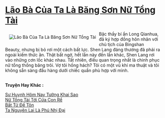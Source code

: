 <a href="https://truyentiki.com/lao-ba-cua-ta-la-bang-son-nu-tong-tai.33518/" title="Lão Bà Của Ta Là Băng Sơn Nữ Tổng Tài"><h1>Lão Bà Của Ta Là Băng Sơn Nữ Tổng Tài</h1></a><div style="display:table"><img align="right" style="float: left; padding: 10px;" src="https://truyentiki.com/a/img/str/src/33518.jpg" alt="Lão Bà Của Ta Là Băng Sơn Nữ Tổng Tài">Bậc thầy bí ẩn Long Qianhua, đã ký hợp đồng hôn nhân với chủ tịch của Bingshan Beauty, nhưng bị bỏ rơi một cách bất lực. Shen Lang đáng thương đã phải ra ngoài kiếm thức ăn. Thật bất ngờ, hết lần này đến lần khác, Shen Lang rơi vào những cơn lốc khác nhau. Tất nhiên, điều quan trọng nhất là chinh phục nữ tổng thống băng trôi. Vợ tôi hống hách? Tôi có một vũ khí ma thuật và tôi không sẵn sàng đầu hàng dưới chiếc quần phù hợp với mình.</div><p><br><b>Truyện Hay Khác :</b></p><a href="https://truyentiki.com/su-huynh-hom-nay-tuong-khai-sao.33517/" alt="Sư Huynh Hôm Nay Tưởng Khai Sao">Sư Huynh Hôm Nay Tưởng Khai Sao</a><br/><a href="https://github.com/nownovels/top500/tree/master/truyenhay/33645/" alt="Nữ Tổng Tài Tới Cửa Con Rể">Nữ Tổng Tài Tới Cửa Con Rể</a><br/><a href="https://github.com/nownovels/top500/tree/master/truyenhay/33515/" alt="Bất Tử Đế Tôn">Bất Tử Đế Tôn</a><br/><a href="https://github.com/nownovels/top500/tree/master/truyenhay/33669/" alt="Ta Nguyên Lai Là Phú Nhị Đại">Ta Nguyên Lai Là Phú Nhị Đại</a><br/>